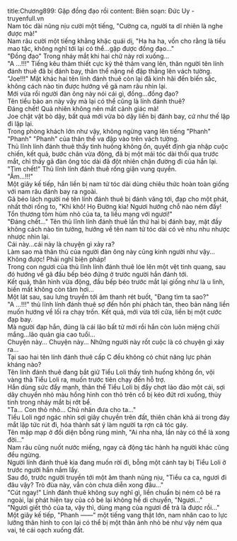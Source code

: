 title:Chương899: Gặp đồng đạo rồi
content:
Biên soạn: Đức Uy - truyenfull.vn<br>Nam tóc dài nũng nịu cười một tiếng, "Cường ca, người ta dĩ nhiên là nghe được mà!"<br>Nam râu cười một tiếng khằng khặc quái dị, "Ha ha ha, vốn cho rằng là tiểu mao tặc, không nghĩ tới lại có thể...gặp được đồng đạo..."<br>"Đồng đạo" Trong nháy mắt khi hai chữ này rơi xuống…<br>"A …!!!" Tiếng kêu thảm thiết cực kỳ thê thảm vang lên, thân người tên lính đánh thuê đã bị đánh bay, thân thể nặng nề đập thẳng lên vách tường.<br>"Joe!!!" Mặt khác hai tên lính đánh thuê còn lại đã kinh hãi đến biến sắc, không cách nào tin được hướng về gã nam râu nhìn lại.<br>Mới vừa rồi người đàn ông này nói cái gì, đồng…đồng đạo?<br>Tên tiểu bảo an này vậy mà lại có thể cũng là lính đánh thuê?<br>Đáng chết! Quả nhiên không nên mất cảnh giác mà!<br>Joe chật vật bò dậy, bất quá mới vừa bò dậy liền bị đánh bay, cứ như thế lặp đi lặp lại.<br>Trong phòng khách lớn như vậy, không ngừng vang lên tiếng "Phanh" "Phanh" "Phanh" của thân thể va đập vào trên vách tường.<br>Thủ lĩnh lính đánh thuê thấy tình huống không ổn, quyết định gia nhập cuộc chiến, kết quả, bước chân vừa động, đã bị một mái tóc dài thổi qua trước mắt, chỉ thấy gã đàn ông tóc dài đã đột nhiên chặn đường đi của hắn lại.<br>"Tìm chết!" Thủ lĩnh lính đánh thuê rống giận vung quyền.<br>"Ầm…!!!"<br>Một giây kế tiếp, hắn liền bị nam tử tóc dài dùng chiêu thức hoàn toàn giống với nam râu đánh bay ra ngoài.<br>Gã béo lách người né tên lính đánh thuê bị đánh văng tới, đạp cho một phát, nhất thời rống to, "Khỉ khô! Họ Đường kia! Ngươi hướng chỗ nào ném đấy! Tổn thương tôm hùm nhỏ của ta, ta liều mạng với ngươi!"<br>"Đáng chết..." Tên thủ lĩnh lính đánh thuê lần thứ hai bị đánh bay, mặt đầy không cách nào tin tưởng, hướng về tên nam tử tóc dài có vẻ nhu nhu nhược nhược nhìn lại.<br>Cái này…cái này là chuyện gì xảy ra?<br>Làm sao mà thân thủ của người đàn ông này cũng kinh người như vậy...<br>Không được! Phải nghĩ biện pháp!<br>Trong con ngươi của thủ lĩnh lính đánh thuê lóe lên một vệt tinh quang, sau đó hướng về gã đầu bếp béo đứng ở trước người hắn đánh tới.<br>Kết quả, thân hình vừa động, đầu bếp béo trước mắt lại giống như là u linh, biến mất không còn tăm hơi...<br>Một lát sau, sau lưng truyền tới âm thanh rét buốt, "Đang tìm ta sao?"<br>"A …!!!" thủ lĩnh lính đánh thuê sợ đến hồn phi phách tán, theo bản năng liền muốn hướng về lối ra chạy trốn. Kết quả, mới vừa tới cửa, liền bị một cước đạp bay.<br>Mà người đạp hắn, đúng là cái lão bất tử mới rồi hắn còn luôn miệng chửi mắng...lão quản gia cao tuổi...<br>Chuyện này... Chuyện này... Những người này rốt cuộc là có chuyện gì xảy ra...<br>Tại sao hai tên lính đánh thuê cấp C đều không có chút năng lực phản kháng nào?<br>Tên lính đánh thuê đang bắt giữ Tiểu Loli thấy tình huống không ổn, vội vàng thả Tiểu Loli ra, muốn trước tiên chạy đến hỗ trợ.<br>Hắn dùng sức đẩy mạnh, thân thể Tiểu Loli bị đẩy chợt lảo đảo một cái, sợi dây chuyền nhỏ màu hồng hình con thỏ trên cổ bị kéo đứt rơi xuống, thủy tinh trong nháy mắt bị rớt bể.<br>"Ta... Con thỏ nhỏ... Chủ nhân đưa cho ta..."<br>Tiểu Loli ngơ ngác nhìn sợi giây chuyền trên đất, thiên chân khả ái trong đáy mắt lập tức rút đi, hóa thành sát ý làm người ta rợn cả tóc gáy.<br>Tên mập mạp ở đối diện bỗng rùng mình, "Ai nha nha, lần này có thể là xong đời..."<br>Nam râu cũng nuốt nước miếng, ngay cả động tác hành hạ người khác cũng đều ngừng.<br>Người lính đánh thuê kia đang muốn rời đi, bỗng một cánh tay bị Tiểu Loli ở trước người hắn nắm lấy.<br>Sau đó, trước người truyền tới một âm thanh nũng nịu, "Tiểu ca ca, ngươi đi đâu vậy? Trò đùa này, vẫn còn chưa diễn xong đâu..."<br>"Cút ngay!" Lính đánh thuê không suy nghĩ gì, liền chuẩn bị ném cô bé ra ngoài, lại phát hiện tay của cô bé lại không hề di chuyển, "Ngươi..."<br>"Ngươi giết thỏ của ta, vậy thì, dùng mạng của ngươi để trả là được rồi..."<br>Một giây kế tiếp, "Phanh ——" một tiếng vang thật lớn, nam nhân cao to lực lưỡng thân hình to con lại có thể bị một thân ảnh nhỏ bé như vậy ném qua vai, té cái oạch xuống đất.